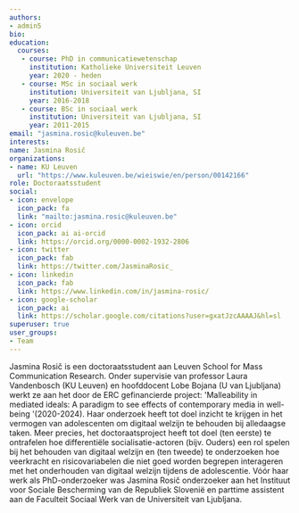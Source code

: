 ```yaml
---
authors:
- admin5
bio: 
education:
  courses:
   - course: PhD in communicatiewetenschap
     institution: Katholieke Universiteit Leuven
     year: 2020 - heden
   - course: MSc in sociaal werk
     institution: Universiteit van Ljubljana, SI
     year: 2016-2018
   - course: BSc in sociaal werk
     institution: Universiteit van Ljubljana, SI
     year: 2011-2015
email: "jasmina.rosic@kuleuven.be"
interests:
name: Jasmina Rosič
organizations:
- name: KU Leuven
  url: "https://www.kuleuven.be/wieiswie/en/person/00142166"
role: Doctoraatsstudent
social:
- icon: envelope
  icon_pack: fa
  link: "mailto:jasmina.rosic@kuleuven.be"
- icon: orcid
  icon_pack: ai ai-orcid
  link: https://orcid.org/0000-0002-1932-2806
- icon: twitter
  icon_pack: fab
  link: https://twitter.com/JasminaRosic_
- icon: linkedin
  icon_pack: fab
  link: https://www.linkedin.com/in/jasmina-rosic/
- icon: google-scholar
  icon_pack: ai
  link: https://scholar.google.com/citations?user=gxatJzcAAAAJ&hl=sl
superuser: true
user_groups:
- Team
---
```


Jasmina Rosič is een doctoraatsstudent aan Leuven School for Mass Communication Research. Onder supervisie van professor Laura Vandenbosch (KU Leuven) en hoofddocent Lobe Bojana (U van Ljubljana) werkt ze aan het door de ERC gefinancierde project: 'Malleability in mediated ideals: A paradigm to see effects of contemporary media in well-being '(2020-2024). Haar onderzoek heeft tot doel inzicht te krijgen in het vermogen van adolescenten om digitaal welzijn te behouden bij alledaagse taken. Meer precies, het doctoraatsproject heeft tot doel (ten eerste) te ontrafelen hoe differentiële socialisatie-actoren (bijv. Ouders) een rol spelen bij het behouden van digitaal welzijn en (ten tweede) te onderzoeken hoe veerkracht en risicovariabelen die niet goed worden begrepen interageren met het onderhouden van digitaal welzijn tijdens de adolescentie. Vóór haar werk als PhD-onderzoeker was Jasmina Rosič onderzoeker aan het Instituut voor Sociale Bescherming van de Republiek Slovenië en parttime assistent aan de Faculteit Sociaal Werk van de Universiteit van Ljubljana.